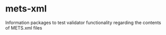 # mets-xml
Information packages to test validator functionality regarding the contents of METS.xml files